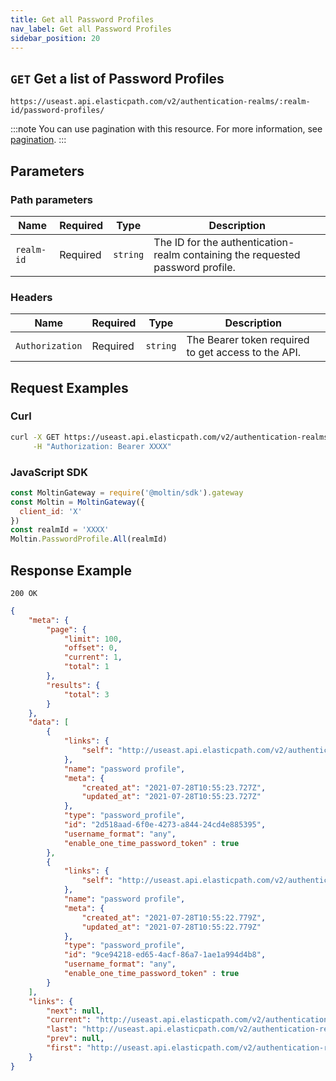 ```yaml
---
title: Get all Password Profiles
nav_label: Get all Password Profiles
sidebar_position: 20
---
```



## `GET` Get a list of Password Profiles

```http
https://useast.api.elasticpath.com/v2/authentication-realms/:realm-id/password-profiles/
```

:::note
You can use pagination with this resource. For more information, see [pagination](/docs/commerce-cloud/api-overview/pagination).
:::

## Parameters

### Path parameters

| Name | Required | Type | Description |
| --- | --- | --- | --- |
| `realm-id` | Required | `string` | The ID for the authentication-realm containing the requested password profile. |

### Headers

| Name | Required | Type | Description |
| --- | --- | --- | --- |
| `Authorization` | Required | `string` | The Bearer token required to get access to the API. |

## Request Examples

### Curl

```bash
curl -X GET https://useast.api.elasticpath.com/v2/authentication-realms/:realm-id/password-profiles/ \
     -H "Authorization: Bearer XXXX"
```

### JavaScript SDK

```javascript
const MoltinGateway = require('@moltin/sdk').gateway
const Moltin = MoltinGateway({
  client_id: 'X'
})
const realmId = 'XXXX'
Moltin.PasswordProfile.All(realmId)
```

## Response Example

`200 OK`


```json
{
    "meta": {
        "page": {
            "limit": 100,
            "offset": 0,
            "current": 1,
            "total": 1
        },
        "results": {
            "total": 3
        }
    },
    "data": [
        {
            "links": {
                "self": "http://useast.api.elasticpath.com/v2/authentication-realms/43cf9609-de15-4118-bf0e-66707d29adca/password-profiles/2d518aad-6f0e-4273-a844-24cd4e885395"
            },
            "name": "password profile",
            "meta": {
                "created_at": "2021-07-28T10:55:23.727Z",
                "updated_at": "2021-07-28T10:55:23.727Z"
            },
            "type": "password_profile",
            "id": "2d518aad-6f0e-4273-a844-24cd4e885395",
            "username_format": "any",
            "enable_one_time_password_token" : true
        },
        {
            "links": {
                "self": "http://useast.api.elasticpath.com/v2/authentication-realms/43cf9609-de15-4118-bf0e-66707d29adca/password-profiles/9ce94218-ed65-4acf-86a7-1ae1a994d4b8"
            },
            "name": "password profile",
            "meta": {
                "created_at": "2021-07-28T10:55:22.779Z",
                "updated_at": "2021-07-28T10:55:22.779Z"
            },
            "type": "password_profile",
            "id": "9ce94218-ed65-4acf-86a7-1ae1a994d4b8",
            "username_format": "any",
            "enable_one_time_password_token" : true
        }
    ],
    "links": {
        "next": null,
        "current": "http://useast.api.elasticpath.com/v2/authentication-realms/43cf9609-de15-4118-bf0e-66707d29adca/password-profiles/?page%5Blimit%5D=100&page%5Boffset%5D=0",
        "last": "http://useast.api.elasticpath.com/v2/authentication-realms/43cf9609-de15-4118-bf0e-66707d29adca/password-profiles/?page%5Blimit%5D=100&page%5Boffset%5D=0",
        "prev": null,
        "first": "http://useast.api.elasticpath.com/v2/authentication-realms/43cf9609-de15-4118-bf0e-66707d29adca/password-profiles/?page%5Blimit%5D=100&page%5Boffset%5D=0"
    }
}
```
